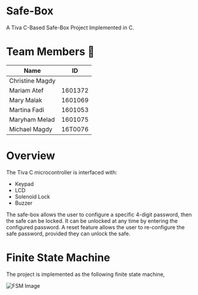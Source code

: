 # Safe-Box
A Tiva C-Based Safe-Box Project Implemented in C.

# Team Members  :muscle:

Name | ID
------------ | -------------
Christine Magdy | 
Mariam Atef | 1601372
Mary Malak | 1601069
Martina Fadi | 1601053
Maryham Melad | 1601075
Michael Magdy | 16T0076


# Overview
The Tiva C microcontroller is interfaced with:
      
* Keypad
* LCD
* Solenoid Lock
* Buzzer

The safe-box allows the user to configure a specific 4-digit password, then the safe can be locked. It can be unlocked at any time by entering the configured password. A reset feature allows the user to re-configure the safe password, provided they can unlock the safe.

# Finite State Machine
The project is implemented as the following finite state machine,

![FSM Image](https://github.com/Michael-M-Mike/Tiva-C-Safe-Box/blob/master/state%20machine.png)
